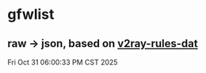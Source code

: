 # gfwlist
## raw -> json, based on [v2ray-rules-dat](https://github.com/Loyalsoldier/v2ray-rules-dat)
Fri Oct 31 06:00:33 PM CST 2025


